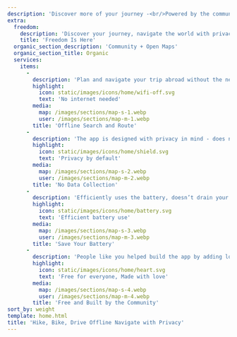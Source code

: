```yaml
---
description: 'Discover more of your journey -<br/>Powered by the community'
extra:
  freedom:
    description: 'Discover your journey, navigate the world with privacy and community at the forefront.'
    title: 'Freedom Is Here'
  organic_section_description: 'Community + Open Maps'
  organic_section_title: Organic
  services:
    items:
      - 
        description: 'Plan and navigate your trip abroad without the need for mobile data, and search waypoints while on a distant hike.'
        highlight:
          icon: static/images/icons/home/wifi-off.svg
          text: 'No internet needed'
        media:
          map: /images/sections/map-s-1.webp
          user: /images/sections/map-m-1.webp
        title: 'Offline Search and Route'
      - 
        description: 'The app is designed with privacy in mind - does not identify people, does not track you, and does not collect any information.'
        highlight:
          icon: static/images/icons/home/shield.svg
          text: 'Privacy by default'
        media:
          map: /images/sections/map-s-2.webp
          user: /images/sections/map-m-2.webp
        title: 'No Data Collection'
      - 
        description: 'Efficiently uses the battery, doesn’t drain your battery like other navigation apps.'
        highlight:
          icon: static/images/icons/home/battery.svg
          text: 'Efficient battery use'
        media:
          map: /images/sections/map-s-3.webp
          user: /images/sections/map-m-3.webp
        title: 'Save Your Battery'
      - 
        description: 'People like you helped build the app by adding locations to <span class="text-icon"><svg viewBox="0 0 19 19"><use href="#icon-open-street-map"></use></svg> [OpenStreetMap](https://openstreetmap.org)</span>, giving feedback on features, and contributing code on Codeberg in the open-source community.'
        highlight:
          icon: static/images/icons/home/heart.svg
          text: 'Free for everyone, Made with love'
        media:
          map: /images/sections/map-s-4.webp
          user: /images/sections/map-m-4.webp
        title: 'Free and Built by the Community'
sort_by: weight
template: home.html
title: 'Hike, Bike, Drive Offline Navigate with Privacy'
---
```

